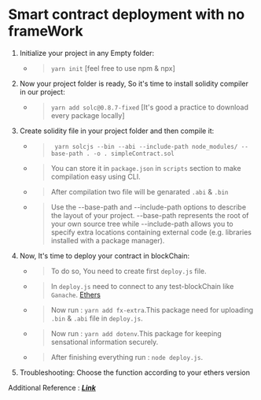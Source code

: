 # Smart contract deployment with no frameWork

1. Initialize your project in any Empty folder:
    * > `yarn init` [feel free to use npm & npx]

2. Now your project folder is ready, So it's time to install solidity compiler in our project:
    * > `yarn add solc@0.8.7-fixed` [It's good a practice to download every package locally]

3. Create solidity file in your project folder and then compile it: 
    * > ` yarn solcjs --bin --abi --include-path node_modules/ --base-path . -o . simpleContract.sol`
    * > You can store it in `package.json` in `scripts` section to make compilation easy using CLI.
    * > After compilation two file will be genarated `.abi` & `.bin`
    * > Use the --base-path and --include-path options to describe the layout of your project. --base-path represents the root of your own source tree while --include-path allows you to specify extra locations containing external code (e.g. libraries installed with a package manager).

4. Now, It's time to deploy your contract in blockChain:
    * > To do so, You need to create first `deploy.js` file.
    * > In `deploy.js` need to connect to any test-blockChain like `Ganache`.  [Ethers](https://docs.ethers.org/v5/getting-started/#importing)
    * > Now run : `yarn add fx-extra`.This package need for uploading `.bin` & `.abi` file in `deploy.js`. 
    * > Now run : `yarn add dotenv`.This package for keeping        sensational information securely.
    * > After finishing everything run : `node deploy.js`.

5. Troubleshooting: Choose the function according to your ethers version

Additional Reference : [___Link___](https://github.com/PatrickAlphaC/ethers-simple-storage-fcc/blob/main/README.md)
